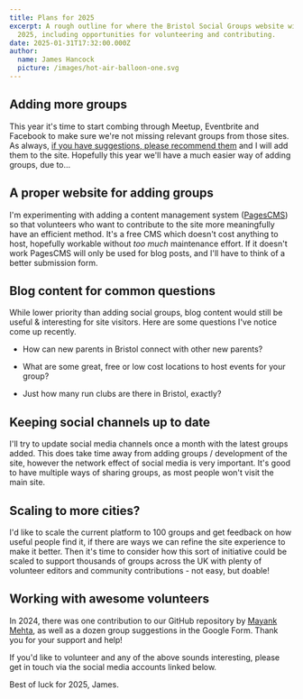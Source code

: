 ```yaml
---
title: Plans for 2025
excerpt: A rough outline for where the Bristol Social Groups website will go in
  2025, including opportunities for volunteering and contributing.
date: 2025-01-31T17:32:00.000Z
author:
  name: James Hancock
  picture: /images/hot-air-balloon-one.svg
---
```

## Adding more groups

This year it's time to start combing through Meetup, Eventbrite and Facebook to make sure we're not missing relevant groups from those sites. As always, [if you have suggestions, please recommend them](/add-a-group) and I will add them to the site. Hopefully this year we'll have a much easier way of adding groups, due to...

## A proper website for adding groups

I'm experimenting with adding a content management system ([PagesCMS](https://pagescms.org/)) so that volunteers who want to contribute to the site more meaningfully have an efficient method. It's a free CMS which doesn't cost anything to host, hopefully workable without _too much_ maintenance effort. If it doesn't work PagesCMS will only be used for blog posts, and I'll have to think of a better submission form.

## Blog content for common questions

While lower priority than adding social groups, blog content would still be useful & interesting for site visitors. Here are some questions I've notice come up recently.

*   How can new parents in Bristol connect with other new parents?
    
*   What are some great, free or low cost locations to host events for your group?
    
*   Just how many run clubs are there in Bristol, exactly?
    

## Keeping social channels up to date

I'll try to update social media channels once a month with the latest groups added. This does take time away from adding groups / development of the site, however the network effect of social media is very important. It's good to have multiple ways of sharing groups, as most people won't visit the main site.

## Scaling to more cities?

I'd like to scale the current platform to 100 groups and get feedback on how useful people find it, if there are ways we can refine the site experience to make it better. Then it's time to consider how this sort of initiative could be scaled to support thousands of groups across the UK with plenty of volunteer editors and community contributions - not easy, but doable!

## Working with awesome volunteers

In 2024, there was one contribution to our GitHub repository by [Mayank Mehta](https://github.com/mynk2611), as well as a dozen group suggestions in the Google Form. Thank you for your support and help!

If you'd like to volunteer and any of the above sounds interesting, please get in touch via the social media accounts linked below.

Best of luck for 2025, James.